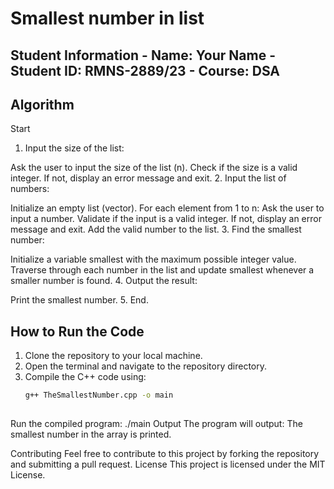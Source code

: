 # Smallest number in list
 
## Student Information - **Name**: Your Name - **Student ID**: RMNS-2889/23 - **Course**: DSA
 
## Algorithm 
Start
1. Input the size of the list:

Ask the user to input the size of the list (n).
Check if the size is a valid integer. If not, display an error message and exit.
2. Input the list of numbers:

Initialize an empty list (vector).
For each element from 1 to n:
Ask the user to input a number.
Validate if the input is a valid integer. If not, display an error message and exit.
Add the valid number to the list.
3. Find the smallest number:

Initialize a variable smallest with the maximum possible integer value.
Traverse through each number in the list and update smallest whenever a smaller number is found.
4. Output the result:

Print the smallest number.
5. End.
## How to Run the Code 
1. Clone the repository to your local machine. 
2. Open the terminal and navigate to the repository directory. 
3. Compile the C++ code using: 
   ```bash 
   g++ TheSmallestNumber.cpp -o main 
 
Run the compiled program: 
./main 
Output 
The program will output: 
The smallest number in the array is printed.
 
Contributing 
Feel free to contribute to this project by forking the 
repository and submitting a pull request. 
License 
This project is licensed under the MIT License. 